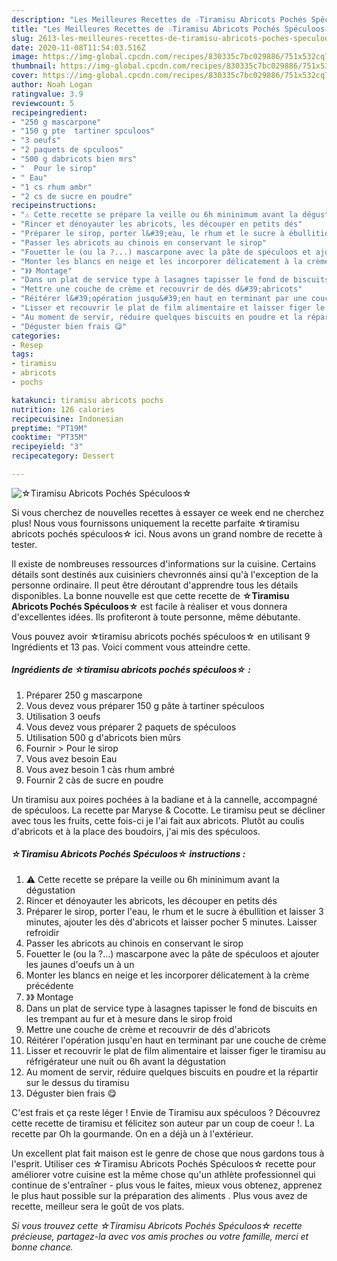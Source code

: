 ```yaml
---
description: "Les Meilleures Recettes de ☆Tiramisu Abricots Pochés Spéculoos☆"
title: "Les Meilleures Recettes de ☆Tiramisu Abricots Pochés Spéculoos☆"
slug: 2613-les-meilleures-recettes-de-tiramisu-abricots-poches-speculoos
date: 2020-11-08T11:54:03.516Z
image: https://img-global.cpcdn.com/recipes/830335c7bc029886/751x532cq70/☆tiramisu-abricots-poches-speculoos☆-photo-principale-de-la-recette.jpg
thumbnail: https://img-global.cpcdn.com/recipes/830335c7bc029886/751x532cq70/☆tiramisu-abricots-poches-speculoos☆-photo-principale-de-la-recette.jpg
cover: https://img-global.cpcdn.com/recipes/830335c7bc029886/751x532cq70/☆tiramisu-abricots-poches-speculoos☆-photo-principale-de-la-recette.jpg
author: Noah Logan
ratingvalue: 3.9
reviewcount: 5
recipeingredient:
- "250 g mascarpone"
- "150 g pte  tartiner spculoos"
- "3 oeufs"
- "2 paquets de spculoos"
- "500 g dabricots bien mrs"
- "  Pour le sirop"
- " Eau"
- "1 cs rhum ambr"
- "2 cs de sucre en poudre"
recipeinstructions:
- "⚠️ Cette recette se prépare la veille ou 6h mininimum avant la dégustation"
- "Rincer et dénoyauter les abricots, les découper en petits dés"
- "Préparer le sirop, porter l&#39;eau, le rhum et le sucre à ébullition et laisser 3 minutes, ajouter les dès d&#39;abricots et laisser pocher 5 minutes. Laisser refroidir"
- "Passer les abricots au chinois en conservant le sirop"
- "Fouetter le (ou la ?...) mascarpone avec la pâte de spéculoos et ajouter les jaunes d&#39;oeufs un à un"
- "Monter les blancs en neige et les incorporer délicatement à la crème précédente"
- "》》 Montage"
- "Dans un plat de service type à lasagnes tapisser le fond de biscuits en les trempant au fur et à mesure dans le sirop froid"
- "Mettre une couche de crème et recouvrir de dés d&#39;abricots"
- "Réitérer l&#39;opération jusqu&#39;en haut en terminant par une couche de crème"
- "Lisser et recouvrir le plat de film alimentaire et laisser figer le tiramisu au réfrigérateur une nuit ou 6h avant la dégustation"
- "Au moment de servir, réduire quelques biscuits en poudre et la répartir sur le dessus du tiramisu"
- "Déguster bien frais 😋"
categories:
- Resep
tags:
- tiramisu
- abricots
- pochs

katakunci: tiramisu abricots pochs 
nutrition: 126 calories
recipecuisine: Indonesian
preptime: "PT19M"
cooktime: "PT35M"
recipeyield: "3"
recipecategory: Dessert

---
```



![☆Tiramisu Abricots Pochés Spéculoos☆](https://img-global.cpcdn.com/recipes/830335c7bc029886/751x532cq70/☆tiramisu-abricots-poches-speculoos☆-photo-principale-de-la-recette.jpg)

Si vous cherchez de nouvelles recettes à essayer ce week end ne cherchez plus! Nous vous fournissons uniquement la recette parfaite ☆tiramisu abricots pochés spéculoos☆ ici. Nous avons un grand nombre de recette à tester.

Il existe de nombreuses ressources d'informations sur la cuisine. Certains détails sont destinés aux cuisiniers chevronnés ainsi qu'à l'exception de la personne ordinaire. Il peut être déroutant d'apprendre tous les détails disponibles. La bonne nouvelle est que cette recette de <strong> ☆Tiramisu Abricots Pochés Spéculoos☆ </strong> est facile à réaliser et vous donnera d'excellentes idées. Ils profiteront à toute personne, même débutante.

<!--inarticleads1-->

Vous pouvez avoir ☆tiramisu abricots pochés spéculoos☆ en utilisant 9 Ingrédients et 13 pas. Voici comment vous atteindre cette.

##### Ingrédients de ☆tiramisu abricots pochés spéculoos☆ :

1. Préparer 250 g mascarpone
1. Vous devez vous préparer 150 g pâte à tartiner spéculoos
1. Utilisation 3 oeufs
1. Vous devez vous préparer 2 paquets de spéculoos
1. Utilisation 500 g d&#39;abricots bien mûrs
1. Fournir  &gt; Pour le sirop
1. Vous avez besoin  Eau
1. Vous avez besoin 1 càs rhum ambré
1. Fournir 2 càs de sucre en poudre


Un tiramisu aux poires pochées à la badiane et à la cannelle, accompagné de spéculoos. La recette par Maryse &amp; Cocotte. Le tiramisu peut se décliner avec tous les fruits, cette fois-ci je l&#39;ai fait aux abricots. Plutôt au coulis d&#39;abricots et à la place des boudoirs, j&#39;ai mis des spéculoos. 

<!--inarticleads2-->

##### ☆Tiramisu Abricots Pochés Spéculoos☆ instructions :

1. ⚠️ Cette recette se prépare la veille ou 6h mininimum avant la dégustation
1. Rincer et dénoyauter les abricots, les découper en petits dés
1. Préparer le sirop, porter l&#39;eau, le rhum et le sucre à ébullition et laisser 3 minutes, ajouter les dès d&#39;abricots et laisser pocher 5 minutes. Laisser refroidir
1. Passer les abricots au chinois en conservant le sirop
1. Fouetter le (ou la ?...) mascarpone avec la pâte de spéculoos et ajouter les jaunes d&#39;oeufs un à un
1. Monter les blancs en neige et les incorporer délicatement à la crème précédente
1. 》》 Montage
1. Dans un plat de service type à lasagnes tapisser le fond de biscuits en les trempant au fur et à mesure dans le sirop froid
1. Mettre une couche de crème et recouvrir de dés d&#39;abricots
1. Réitérer l&#39;opération jusqu&#39;en haut en terminant par une couche de crème
1. Lisser et recouvrir le plat de film alimentaire et laisser figer le tiramisu au réfrigérateur une nuit ou 6h avant la dégustation
1. Au moment de servir, réduire quelques biscuits en poudre et la répartir sur le dessus du tiramisu
1. Déguster bien frais 😋


C&#39;est frais et ça reste léger ! Envie de Tiramisu aux spéculoos ? Découvrez cette recette de tiramisu et félicitez son auteur par un coup de coeur !. La recette par Oh la gourmande. On en a déjà un à l&#39;extérieur. 

<!--inarticleads1-->

<p>
Un excellent plat fait maison est le genre de chose que nous gardons tous à l'esprit. Utiliser ces ☆Tiramisu Abricots Pochés Spéculoos☆ recette pour améliorer votre cuisine est la même chose qu'un athlète professionnel qui continue de s'entraîner - plus vous le faites, mieux vous obtenez, apprenez le plus haut possible sur la préparation des aliments . Plus vous avez de recette, meilleur sera le goût de vos plats.
</p>

<p>
<i>Si vous trouvez cette ☆Tiramisu Abricots Pochés Spéculoos☆ recette précieuse, partagez-la avec vos amis proches ou votre famille, merci et bonne chance.</i>
</p>
